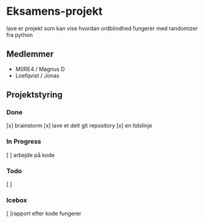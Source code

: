# Eksamens-projekt
lave er projekt som kan vise hvordan ordblindhed fungerer med randomizer fra python

## Medlemmer
- M0RE4 / Magnus D
- Loefqvist / Jonas 

## Projektstyring

### Done
[x] brainstorm
[x] lave et delt git repository
[x] en tidslinje

### In Progress
[ ] arbejde på kode


### Todo
[ ] 

### Icebox
[ ]rapport efter kode fungerer